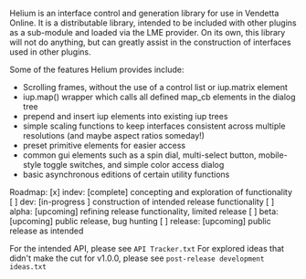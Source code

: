 Helium is an interface control and generation library for use in Vendetta Online. It is a distributable library, intended to be included with other plugins as a sub-module and loaded via the LME provider. On its own, this library will not do anything, but can greatly assist in the construction of interfaces used in other plugins.

Some of the features Helium provides include:
- Scrolling frames, without the use of a control list or iup.matrix element
- iup.map() wrapper which calls all defined map_cb elements in the dialog tree
- prepend and insert iup elements into existing iup trees
- simple scaling functions to keep interfaces consistent across multiple resolutions (and maybe aspect ratios someday!)
- preset primitive elements for easier access
- common gui elements such as a spin dial, multi-select button, mobile-style toggle switches, and simple color access dialog
- basic asynchronous editions of certain utility functions



Roadmap:
[x] indev: [complete] concepting and exploration of functionality
[ ] dev: [in-progress ] construction of intended release functionality
[ ] alpha: [upcoming] refining release functionality, limited release
[ ] beta: [upcoming] public release, bug hunting
[ ] release: [upcoming] public release as intended

For the intended API, please see ``API Tracker.txt``
For explored ideas that didn't make the cut for v1.0.0, please see ``post-release development ideas.txt``
